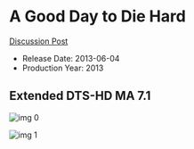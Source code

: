 # A Good Day to Die Hard

[Discussion Post](https://www.avsforum.com/threads/bass-eq-for-filtered-movies.2995212/post-58336848)

* Release Date: 2013-06-04
* Production Year: 2013

## Extended DTS-HD MA 7.1

![img 0](https://i.imgur.com/f9DRusm.jpg)

![img 1](https://i.imgur.com/JP7CNAO.jpg)

